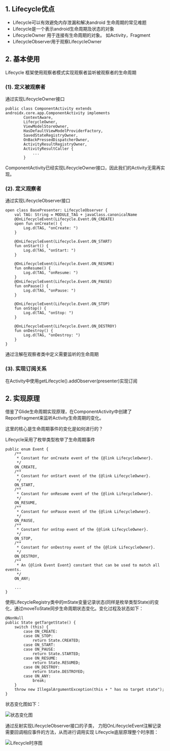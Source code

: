 ## 1. Lifecycle优点
- Lifecycle可以有效避免内存泄漏和解决android 生命周期的常见难题
- Lifecycle是一个表示android生命周期及状态的对象
- LifecycleOwner 用于连接有生命周期的对象。 如Activity，Fragment
- LifecycleObserver用于观察LifecycleOwner
##  2. 基本使用
Lifecycle 框架使用观察者模式实现观察者监听被观察者的生命周期

### (1). 定义被观察者
通过实现LifecycleOwner接口

```
public class ComponentActivity extends androidx.core.app.ComponentActivity implements
        ContextAware,
        LifecycleOwner,
        ViewModelStoreOwner,
        HasDefaultViewModelProviderFactory,
        SavedStateRegistryOwner,
        OnBackPressedDispatcherOwner,
        ActivityResultRegistryOwner,
        ActivityResultCaller {
            ...
        }
```
ComponentActivity已经实现LifecycleOwner接口，因此我们的Activity无需再实现。

### (2). 定义观察者
通过实现LifecycleObserver接口

```
open class BasePresenter: LifecycleObserver {
    val TAG: String = MODULE_TAG + javaClass.canonicalName
    @OnLifecycleEvent(Lifecycle.Event.ON_CREATE)
    open fun onCreate() {
        Log.d(TAG, "onCreate: ")
    }

    @OnLifecycleEvent(Lifecycle.Event.ON_START)
    fun onStart() {
        Log.d(TAG, "onStart: ")
    }

    @OnLifecycleEvent(Lifecycle.Event.ON_RESUME)
    fun onResume() {
        Log.d(TAG, "onResume: ")
    }
    @OnLifecycleEvent(Lifecycle.Event.ON_PAUSE)
    fun onPause() {
        Log.d(TAG, "onPause: ")
    }

    @OnLifecycleEvent(Lifecycle.Event.ON_STOP)
    fun onStop() {
        Log.d(TAG, "onStop: ")
    }

    @OnLifecycleEvent(Lifecycle.Event.ON_DESTROY)
    fun onDestroy() {
        Log.d(TAG, "onDestroy: ")
    }
}
```
通过注解在观察者类中定义需要监听的生命周期

### (3). 实现订阅关系
在Activity中使用getLifecycle().addObserver(presenter)实现订阅

##  2. 实现原理

借鉴了Glide生命周期实现原理，在ComponentActivity中创建了ReportFragment来监听Activity生命周期的变化。

这里的核心是生命周期事件的变化是如何进行的？

Lifecycle采用了枚举类型枚举了生命周期事件

```
public enum Event {
    /**
     * Constant for onCreate event of the {@link LifecycleOwner}.
     */
    ON_CREATE,
    /**
     * Constant for onStart event of the {@link LifecycleOwner}.
     */
    ON_START,
    /**
     * Constant for onResume event of the {@link LifecycleOwner}.
     */
    ON_RESUME,
    /**
     * Constant for onPause event of the {@link LifecycleOwner}.
     */
    ON_PAUSE,
    /**
     * Constant for onStop event of the {@link LifecycleOwner}.
     */
    ON_STOP,
    /**
     * Constant for onDestroy event of the {@link LifecycleOwner}.
     */
    ON_DESTROY,
    /**
     * An {@link Event Event} constant that can be used to match all events.
     */
    ON_ANY;

    ...
}
```
使用LifecycleRegistry类中的mState变量记录状态(同样是枚举类型State)的变化，通过moveToState同步生命周期状态变化。变化过程及状态如下：

```
@NonNull
public State getTargetState() {
    switch (this) {
        case ON_CREATE:
        case ON_STOP:
            return State.CREATED;
        case ON_START:
        case ON_PAUSE:
            return State.STARTED;
        case ON_RESUME:
            return State.RESUMED;
        case ON_DESTROY:
            return State.DESTROYED;
        case ON_ANY:
            break;
    }
    throw new IllegalArgumentException(this + " has no target state");
}
```
状态变化图如下：

![状态变化图](https://note.youdao.com/yws/public/resource/1a898619258d1acef279486b9de3b002/xmlnote/WEBRESOURCE2c39fbb5ef85367b1f3294e3a40c5abf/22459)

通过反射实现LifecycleObserver接口的子类， 力阳OnLifecycleEvent注解记录需要回调相应事件的方法，从而进行调用实现
Lifecycle底层原理整个时序图：

![Lifecycle时序图](https://note.youdao.com/yws/public/resource/1a898619258d1acef279486b9de3b002/xmlnote/WEBRESOURCEe3b2ef7b6120739d40a99e47f9ddd963/22460)